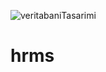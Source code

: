 ![veritabaniTasarimi](https://user-images.githubusercontent.com/80326351/117586088-9a40b800-b11e-11eb-8307-5a67cd31ff20.png)
# hrms
